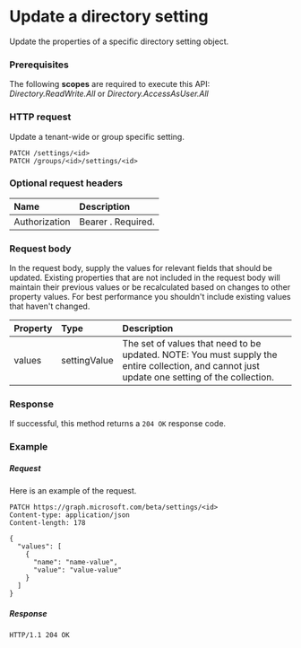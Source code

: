 # Update a directory setting

Update the properties of a specific directory setting object.
### Prerequisites
The following **scopes** are required to execute this API: *Directory.ReadWrite.All* or *Directory.AccessAsUser.All*
### HTTP request
<!-- { "blockType": "ignored" } -->
Update a tenant-wide or group specific setting.
```http
PATCH /settings/<id>
PATCH /groups/<id>/settings/<id>
```
### Optional request headers
| Name       | Description|
|:-----------|:-----------|
| Authorization  | Bearer <token>. Required.|

### Request body
In the request body, supply the values for relevant fields that should be updated. Existing properties that are not included in the request body will maintain their previous values or be recalculated based on changes to other property values. For best performance you shouldn't include existing values that haven't changed.

| Property	   | Type	|Description|
|:---------------|:--------|:----------|
|values|settingValue|The set of values that need to be updated.  NOTE: You must supply the entire collection, and cannot just update one setting of the collection.|

### Response
If successful, this method returns a `204 OK` response code.
### Example
##### Request
Here is an example of the request.
<!-- {
  "blockType": "request",
  "name": "update_directorysetting"
}-->
```http
PATCH https://graph.microsoft.com/beta/settings/<id>
Content-type: application/json
Content-length: 178

{
  "values": [
    {
      "name": "name-value",
      "value": "value-value"
    }
  ]
}
```
##### Response
<!-- {
  "blockType": "response",
  "truncated": true,
  "@odata.type": "microsoft.graph.directorysetting"
} -->
```http
HTTP/1.1 204 OK
```

<!-- uuid: 8fcb5dbc-d5aa-4681-8e31-b001d5168d79
2015-10-25 14:57:30 UTC -->
<!-- {
  "type": "#page.annotation",
  "description": "Update directorysetting",
  "keywords": "",
  "section": "documentation",
  "tocPath": ""
}-->